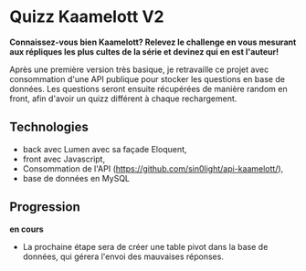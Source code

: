 # Quizz Kaamelott V2

**Connaissez-vous bien Kaamelott? Relevez le challenge en vous mesurant aux répliques les plus cultes de la série et devinez qui en est l'auteur!**

Après une première version très basique, je retravaille ce projet avec consommation d'une API publique pour stocker les questions en base de données.
Les questions seront ensuite récupérées de manière random en front, afin d'avoir un quizz différent à chaque rechargement.


## Technologies

- back avec Lumen avec sa façade Eloquent,
- front avec Javascript,
- Consommation de l'API (https://github.com/sin0light/api-kaamelott/),
- base de données en MySQL 

## Progression

**en cours**

- La prochaine étape sera de créer une table pivot dans la base de données, qui gérera l'envoi des mauvaises réponses.